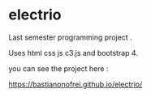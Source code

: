 # electrio


Last semester programming project .

Uses html css js c3.js  and bootstrap 4.


you can see the project here : 

https://bastianonofrei.github.io/electrio/
